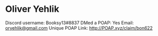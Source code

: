 # Oliver Yehlik

Discord username: Booksy13#8837
DMed a POAP: Yes
Email: oryehlik@gmail.com
Unique POAP Link: http://POAP.xyz/claim/bon622